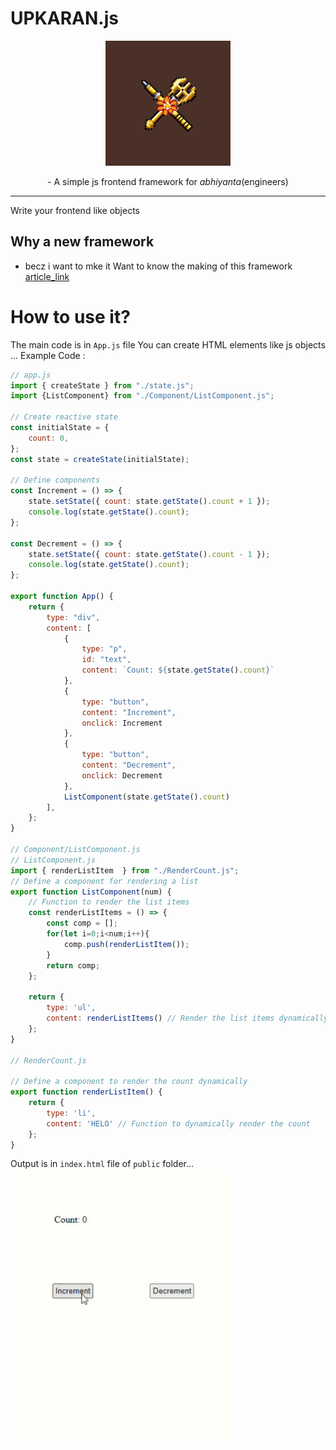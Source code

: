 # UPKARAN.js
<div align="center">
    <img src='./logo.png' width='200'>
    <p> - A simple js frontend framework for <i>abhiyanta</i>(engineers)</p>
    <hr>
</div>

Write your frontend like objects

 ## Why a new framework 
 - becz i want to mke it
Want to know the making of this framework [article_link](https://rudransh61.hashnode.dev/thoughts-how-i-created-a-js-framework-in-just-4-days)
# How to use it? 
The main code is in `App.js` file
You can create HTML elements like js objects ...
Example Code :
```javascript
// app.js
import { createState } from "./state.js";
import {ListComponent} from "./Component/ListComponent.js";

// Create reactive state
const initialState = {
    count: 0,
};
const state = createState(initialState);

// Define components
const Increment = () => {
    state.setState({ count: state.getState().count + 1 });
    console.log(state.getState().count);
};

const Decrement = () => {
    state.setState({ count: state.getState().count - 1 });
    console.log(state.getState().count);
};

export function App() {
    return {
        type: "div",
        content: [
            {
                type: "p",
                id: "text",
                content: `Count: ${state.getState().count}`
            },
            {
                type: "button",
                content: "Increment",
                onclick: Increment
            },
            {
                type: "button",
                content: "Decrement",
                onclick: Decrement
            },
            ListComponent(state.getState().count)
        ],
    };
}

// Component/ListComponent.js
// ListComponent.js
import { renderListItem  } from "./RenderCount.js";
// Define a component for rendering a list
export function ListComponent(num) {
    // Function to render the list items
    const renderListItems = () => {
        const comp = [];
        for(let i=0;i<num;i++){
            comp.push(renderListItem());
        }
        return comp;
    };

    return {
        type: 'ul',
        content: renderListItems() // Render the list items dynamically
    };
}

// RenderCount.js

// Define a component to render the count dynamically
export function renderListItem() {
    return {
        type: 'li',
        content: 'HELO' // Function to dynamically render the count
    };
}

```

Output is in `index.html` file of `public` folder...
![gif_example](vid1.gif)
